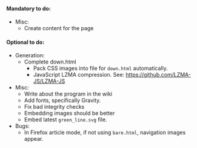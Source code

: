 #### Mandatory to do:
 - Misc:
   - Create content for the page


#### Optional to do:
 - Generation:
   - Complete down.html
     - Pack CSS images into file for `down.html` automatically.
     - JavaScript LZMA compression. See: https://github.com/LZMA-JS/LZMA-JS
 - Misc:
   - Write about the program in the wiki
   - Add fonts, specifically Gravity.
   - Fix bad integrity checks
   - Embedding images should be better
   - Embed latest `green_line.svg` file.
 - Bugs:
   - In Firefox article mode, if not using `bare.html`, navigation images appear. 
